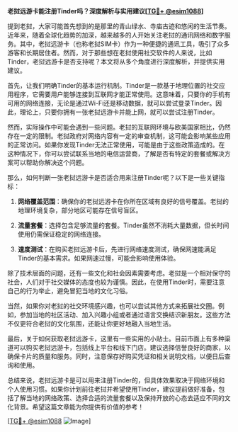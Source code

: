 **老挝远游卡能注册Tinder吗？深度解析与实用建议[[TG💪+ @esim1088](https://t.me/s/esim1088)]**

提到老挝，大家可能首先想到的是那里的青山绿水、寺庙古迹和悠闲的生活节奏。近年来，随着全球化趋势的加深，越来越多的人开始关注老挝的通讯网络和数字服务。其中，老挝远游卡（也称老挝SIM卡）作为一种便捷的通讯工具，吸引了众多游客和长期居住者。然而，对于那些想在老挝使用社交软件的人来说，比如Tinder，老挝远游卡是否支持呢？本文将从多个角度进行深度解析，并提供实用建议。

首先，让我们明确Tinder的基本运行机制。Tinder是一款基于地理位置的社交应用程序，它需要用户能够连接到互联网才能正常使用。这意味着，只要你的手机有可用的网络连接，无论是通过Wi-Fi还是移动数据，就可以尝试登录Tinder。因此，理论上，只要你拥有一张老挝远游卡并能上网，就可以尝试注册Tinder。

然而，实际操作中可能会遇到一些问题。老挝的互联网环境与欧美国家相比，仍然存在一定的限制。老挝政府对网络内容有一定的审查机制，这可能会影响某些应用的正常访问。如果你发现Tinder无法正常使用，可能是由于这些政策造成的。在这种情况下，你可以尝试联系当地的电信运营商，了解是否有特定的套餐或解决方案可以帮助你解决这个问题。

那么，如何判断一张老挝远游卡是否适合用来注册Tinder呢？以下是一些关键指标：

1. **网络覆盖范围**：确保你的老挝远游卡在你所在区域有良好的信号覆盖。老挝的地理环境复杂，部分地区可能存在信号盲区。
   
2. **流量套餐**：选择包含足够流量的套餐。Tinder虽然不消耗大量数据，但长时间使用仍需保证稳定的网络连接。

3. **速度测试**：在购买老挝远游卡后，先进行网络速度测试，确保网速能满足Tinder的基本需求。如果网速过慢，可能会影响使用体验。

除了技术层面的问题，还有一些文化和社会因素需要考虑。老挝是一个相对保守的社会，人们对于社交媒体的态度也较为谨慎。因此，在使用Tinder时，需要注意自己的行为举止，避免冒犯当地的文化习俗。

当然，如果你对老挝的社交环境感兴趣，也可以尝试其他方式来拓展社交圈。例如，参加当地的社区活动、加入兴趣小组或者通过语言交换结识新朋友。这些方法不仅更符合老挝的文化氛围，还能让你更好地融入当地生活。

最后，关于如何获取老挝远游卡，这里有一些实用的小贴士。目前市面上有多种渠道可以购买老挝远游卡，包括线上平台和线下门店。建议选择信誉良好的商家，以确保卡片的质量和服务。同时，注意保存好购买凭证和相关说明文档，以便日后查询和使用。

总结来说，老挝远游卡是可以用来注册Tinder的，但具体效果取决于网络环境和个人使用习惯。如果你计划前往老挝并希望使用Tinder，建议提前做好准备，包括了解当地的网络政策、选择合适的流量套餐以及保持开放的心态去适应不同的文化背景。希望这篇文章能为你提供有价值的参考！

[[TG💪+ @esim1088](https://t.me/s/esim1088) ![Image](https://i.postimg.cc/4NQfJmqS/Snipaste-2025-05-13-00-14-12.png)]